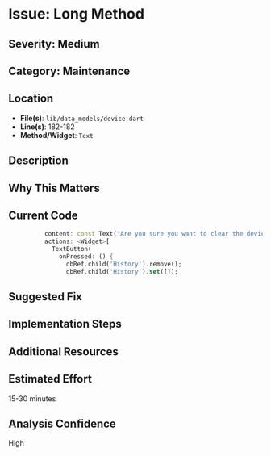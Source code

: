 # Issue: Long Method

## Severity: Medium

## Category: Maintenance

## Location
- **File(s)**: `lib/data_models/device.dart`
- **Line(s)**: 182-182
- **Method/Widget**: `Text`

## Description


## Why This Matters


## Current Code
```dart
          content: const Text("Are you sure you want to clear the device history?"),
          actions: <Widget>[
            TextButton(
              onPressed: () {
                dbRef.child('History').remove();
                dbRef.child('History').set([]);
```

## Suggested Fix


## Implementation Steps


## Additional Resources


## Estimated Effort
15-30 minutes

## Analysis Confidence
High
